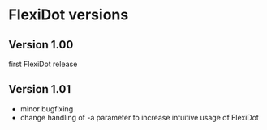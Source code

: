 # FlexiDot versions

## Version 1.00

first FlexiDot release

## Version 1.01

* minor bugfixing
* change handling of -a parameter to increase intuitive usage of FlexiDot
